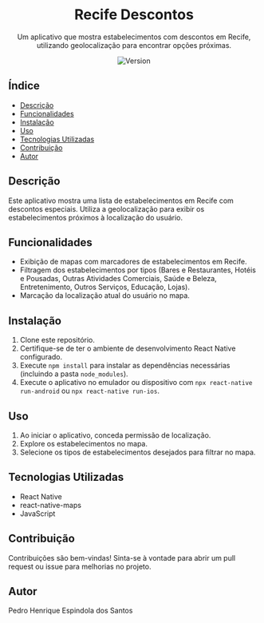 <!-- Título -->
<h1 align="center">Recife Descontos</h1>

<!-- Descrição -->
<p align="center">Um aplicativo que mostra estabelecimentos com descontos em Recife, utilizando geolocalização para encontrar opções próximas.</p>

<!-- Badges (opcional) -->
<p align="center">
  <img src="https://img.shields.io/badge/version-1.0.0-blue.svg" alt="Version">
</p>

<!-- Índice -->
## Índice

- [Descrição](#descrição)
- [Funcionalidades](#funcionalidades)
- [Instalação](#instalação)
- [Uso](#uso)
- [Tecnologias Utilizadas](#tecnologias-utilizadas)
- [Contribuição](#contribuição)
- [Autor](#autor)

<!-- Descrição -->
## Descrição
Este aplicativo mostra uma lista de estabelecimentos em Recife com descontos especiais. Utiliza a geolocalização para exibir os estabelecimentos próximos à localização do usuário.

<!-- Funcionalidades -->
## Funcionalidades
- Exibição de mapas com marcadores de estabelecimentos em Recife.
- Filtragem dos estabelecimentos por tipos (Bares e Restaurantes, Hotéis e Pousadas, Outras Atividades Comerciais, Saúde e Beleza, Entretenimento, Outros Serviços, Educação, Lojas).
- Marcação da localização atual do usuário no mapa.

<!-- Instalação -->
## Instalação
1. Clone este repositório.
2. Certifique-se de ter o ambiente de desenvolvimento React Native configurado.
3. Execute `npm install` para instalar as dependências necessárias (incluindo a pasta `node_modules`).
4. Execute o aplicativo no emulador ou dispositivo com `npx react-native run-android` ou `npx react-native run-ios`.

<!-- Uso -->
## Uso
1. Ao iniciar o aplicativo, conceda permissão de localização.
2. Explore os estabelecimentos no mapa.
3. Selecione os tipos de estabelecimentos desejados para filtrar no mapa.

<!-- Tecnologias Utilizadas -->
## Tecnologias Utilizadas
- React Native
- react-native-maps
- JavaScript

<!-- Contribuição -->
## Contribuição
Contribuições são bem-vindas! Sinta-se à vontade para abrir um pull request ou issue para melhorias no projeto.

<!-- Autor -->
## Autor
Pedro Henrique Espindola dos Santos

